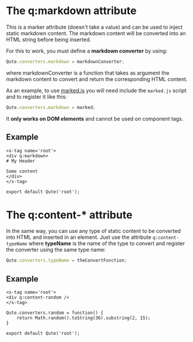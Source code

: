 # The q:markdown attribute

This is a marker attribute (doesn't take a value) and can be used to inject static markdown content.
The markdown content will be converted into an HTML string before being inserted.

For this to work, you must define a **markdown converter** by using:

```javascript
Qute.converters.markdown = markdownConverter;
```

where markdownConverter is a function that takes as argument the markdown content to convert and return the corresponding HTML content.

As an example, to use [marked.js](https://github.com/markedjs/marked) you will need include the `marked.js` script and to register it like this:

```javascript
Qute.converters.markdown = marked;
```

It **only works on DOM elements** and cannot be used on component tags.

## Example

```jsq
<x-tag name='root'>
<div q:markdown>
# My Header

Some content
</div>
</x-tag>

export default Qute('root');
```

# The q:content-* attribute

In the same way, you can use any type of static content to be converted into HTML and inserted in an element.
Just use the attribute `q:content-typeName` where **typeName** is the name of the type to convert and register the converter using the same type name:

```javascript
Qute.converters.typeName = theConvertFunction;
```

## Example

```jsq
<x-tag name='root'>
<div q:content-random />
</x-tag>

Qute.converters.random = function() {
	return Math.random().toString(36).substring(2, 15);
}

export default Qute('root');
```


